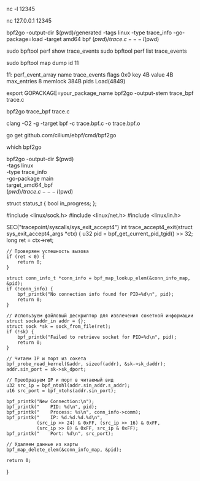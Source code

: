 nc -l 12345

nc 127.0.0.1 12345



bpf2go -output-dir $(pwd)/generated -tags linux -type trace_info -go-package=load -target amd64 bpf $(pwd)/trace.c -- -I$(pwd)


sudo bpftool perf show  trace_events
sudo bpftool perf list  trace_events

sudo bpftool map dump id 11




11: perf_event_array  name trace_events  flags 0x0
        key 4B  value 4B  max_entries 8  memlock 384B
        pids Load(4849)


export GOPACKAGE=your_package_name
bpf2go -output-stem trace_bpf trace.c

bpf2go trace_bpf trace.c



clang -O2 -g -target bpf -c trace.bpf.c -o trace.bpf.o

go get github.com/cilium/ebpf/cmd/bpf2go

which bpf2go


bpf2go -output-dir $(pwd) \
  -tags linux \
  -type trace_info \
  -go-package main \
  target_amd64_bpf \
  $(pwd)/trace.c -- -I$(pwd)


  struct status_t {
    bool in_progress;
};


#include <linux/sock.h>
#include <linux/net.h>
#include <linux/in.h>

SEC("tracepoint/syscalls/sys_exit_accept4")
int trace_accept4_exit(struct sys_exit_accept4_args *ctx) {
    u32 pid = bpf_get_current_pid_tgid() >> 32;
    long ret = ctx->ret;

    // Проверяем успешность вызова
    if (ret < 0) {
        return 0;
    }

    struct conn_info_t *conn_info = bpf_map_lookup_elem(&conn_info_map, &pid);
    if (!conn_info) {
        bpf_printk("No connection info found for PID=%d\n", pid);
        return 0;
    }

    // Используем файловый дескриптор для извлечения сокетной информации
    struct sockaddr_in addr = {};
    struct sock *sk = sock_from_file(ret);
    if (!sk) {
        bpf_printk("Failed to retrieve socket for PID=%d\n", pid);
        return 0;
    }

    // Читаем IP и порт из сокета
    bpf_probe_read_kernel(&addr, sizeof(addr), &sk->sk_daddr);
    addr.sin_port = sk->sk_dport;

    // Преобразуем IP и порт в читаемый вид
    u32 src_ip = bpf_ntohl(addr.sin_addr.s_addr);
    u16 src_port = bpf_ntohs(addr.sin_port);

    bpf_printk("New Connection:\n");
    bpf_printk("    PID: %d\n", pid);
    bpf_printk("    Process: %s\n", conn_info->comm);
    bpf_printk("    IP: %d.%d.%d.%d\n",
               (src_ip >> 24) & 0xFF, (src_ip >> 16) & 0xFF,
               (src_ip >> 8) & 0xFF, src_ip & 0xFF);
    bpf_printk("    Port: %d\n", src_port);

    // Удаляем данные из карты
    bpf_map_delete_elem(&conn_info_map, &pid);

    return 0;
}

